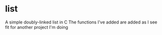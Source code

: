# list
A simple doubly-linked list in C
The functions I've added are added as I see fit for another project I'm doing 
